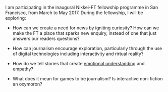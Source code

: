 I am participating in the inaugural Nikkei-FT fellowship programme in San Francisco, from March to May 2017. During the fellowship, I will be exploring:

- How can we create a need for news by igniting curiosity? How can we make the FT a place that sparks new enquiry, instead of one that just answers our readers questions?

- How can journalism encourage exploration, particularly through the use of digital technologies including interactivity and rirtual reality?

- How do we tell stories that create [emotional understanding](/two-types/) and empathy?

- What does it mean for games to be journalism? Is interactive non-fiction an oxymoron?
